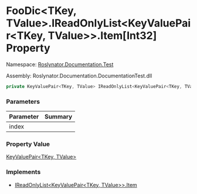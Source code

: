 # FooDic\<TKey, TValue>\.IReadOnlyList\<KeyValuePair\<TKey, TValue>>\.Item\[Int32\] Property

Namespace: [Roslynator.Documentation.Test](../../README.md)

Assembly: Roslynator\.Documentation\.DocumentationTest\.dll

```csharp
private KeyValuePair<TKey, TValue> IReadOnlyList<KeyValuePair<TKey, TValue>>.Item[int index] { get; }
```

### Parameters

| Parameter | Summary |
| --------- | ------- |
| index | |

### Property Value

[KeyValuePair\<TKey, TValue>](https://docs.microsoft.com/en-us/dotnet/api/system.collections.generic.keyvaluepair-2)

### Implements

* [IReadOnlyList\<KeyValuePair\<TKey, TValue>>.Item](https://docs.microsoft.com/en-us/dotnet/api/system.collections.generic.ireadonlylist-1.item)

